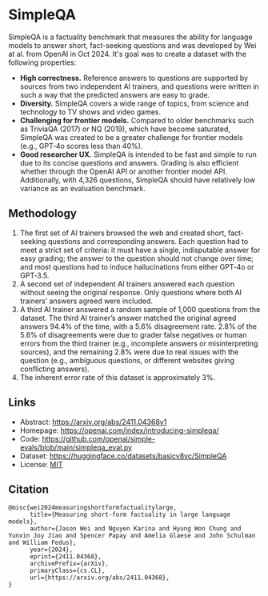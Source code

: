 # SimpleQA

SimpleQA is a factuality benchmark that measures the ability for language models to answer short, fact-seeking questions and was developed by Wei at al. from OpenAI in Oct 2024. It's goal was to create a dataset with the following properties:

- **High correctness.** Reference answers to questions are supported by sources from two independent AI trainers, and questions were written in such a way that the predicted answers are easy to grade. 
- **Diversity.** SimpleQA covers a wide range of topics, from science and technology to TV shows and video games.
- **Challenging for frontier models.** Compared to older benchmarks such as TriviaQA⁠ (2017) or NQ (2019), which have become saturated, SimpleQA was created to be a greater challenge for frontier models (e.g., GPT‑4o scores less than 40%).
- **Good researcher UX.** SimpleQA is intended to be fast and simple to run due to its concise questions and answers. Grading is also efficient whether through the OpenAI API or another frontier model API. Additionally, with 4,326 questions, SimpleQA should have relatively low variance as an evaluation benchmark.

## Methodology

1. The first set of AI trainers browsed the web and created short, fact-seeking questions and corresponding answers. Each question had to meet a strict set of criteria: it must have a single, indisputable answer for easy grading; the answer to the question should not change over time; and most questions had to induce hallucinations from either GPT‑4o or GPT‑3.5. 
2. A second set of independent AI trainers answered each question without seeing the original response. Only questions where both AI trainers’ answers agreed were included.
3. A third AI trainer answered a random sample of 1,000 questions from the dataset. The third AI trainer’s answer matched the original agreed answers 94.4% of the time, with a 5.6% disagreement rate. 2.8% of the 5.6% of disagreements were due to grader false negatives or human errors from the third trainer (e.g., incomplete answers or misinterpreting sources), and the remaining 2.8% were due to real issues with the question (e.g., ambiguous questions, or different websites giving conflicting answers). 
4. The inherent error rate of this dataset is approximately 3%.

## Links

* Abstract: https://arxiv.org/abs/2411.04368v1
* Homepage: https://openai.com/index/introducing-simpleqa/
* Code: https://github.com/openai/simple-evals/blob/main/simpleqa_eval.py
* Dataset: https://huggingface.co/datasets/basicv8vc/SimpleQA
* License: [MIT](https://github.com/openai/simple-evals/tree/main?tab=MIT-1-ov-file#readme)

## Citation

```
@misc{wei2024measuringshortformfactualitylarge,
      title={Measuring short-form factuality in large language models}, 
      author={Jason Wei and Nguyen Karina and Hyung Won Chung and Yunxin Joy Jiao and Spencer Papay and Amelia Glaese and John Schulman and William Fedus},
      year={2024},
      eprint={2411.04368},
      archivePrefix={arXiv},
      primaryClass={cs.CL},
      url={https://arxiv.org/abs/2411.04368}, 
}
```